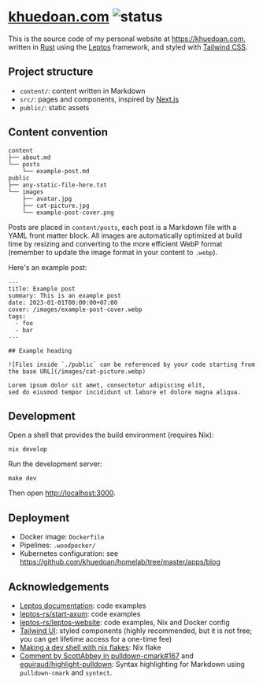 # [khuedoan.com](https://khuedoan.com) ![status](https://img.shields.io/website?label=status&style=flat-square&url=https%3A%2F%2Fkhuedoan.com)

This is the source code of my personal website at <https://khuedoan.com>, written in [Rust](https://www.rust-lang.org)
using the [Leptos](https://leptos.dev) framework, and styled with [Tailwind CSS](https://tailwindcss.com).

## Project structure

- `content/`: content written in Markdown
- `src/`: pages and components, inspired by [Next.js](http://nextjs.org)
- `public/`: static assets

## Content convention

```
content
├── about.md
└── posts
    └── example-post.md
public
├── any-static-file-here.txt
└── images
    ├── avatar.jpg
    ├── cat-picture.jpg
    └── example-post-cover.png
```

Posts are placed in `content/posts`, each post is a Markdown file with a YAML front matter block.
All images are automatically optimized at build time by resizing and converting to the more efficient WebP format (remember to update the image format in your content to `.webp`).

Here's an example post:

```
---
title: Example post
summary: This is an example post
date: 2023-01-01T00:00:00+07:00
cover: /images/example-post-cover.webp
tags:
  - foo
  - bar
---

## Example heading

![Files inside `./public` can be referenced by your code starting from the base URL](/images/cat-picture.webp)

Lorem ipsum dolor sit amet, consectetur adipiscing elit,
sed do eiusmod tempor incididunt ut labore et dolore magna aliqua.
```

## Development

Open a shell that provides the build environment (requires Nix):

```
nix develop
```

Run the development server:

```
make dev
```

Then open <http://localhost:3000>.

## Deployment

- Docker image: `Dockerfile`
- Pipelines: `.woodpecker/`
- Kubernetes configuration: see <https://github.com/khuedoan/homelab/tree/master/apps/blog>

## Acknowledgements

- [Leptos documentation](https://leptos-rs.github.io/leptos): code examples
- [leptos-rs/start-axum](https://github.com/leptos-rs/start-axum): code examples
- [leptos-rs/leptos-website](https://github.com/leptos-rs/leptos-website): code examples, Nix and Docker config
- [Tailwind UI](https://tailwindui.com): styled components (highly recommended, but it is not free; you can get lifetime access for a one-time fee)
- [Making a dev shell with nix flakes](https://fasterthanli.me/series/building-a-rust-service-with-nix/part-10): Nix flake
- [Comment by ScottAbbey in pulldown-cmark#167](https://github.com/pulldown-cmark/pulldown-cmark/issues/167#issuecomment-448491422) and [eguiraud/highlight-pulldown](https://gitlab.com/eguiraud/highlight-pulldown): Syntax highlighting for Markdown using `pulldown-cmark` and `syntect`.
